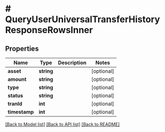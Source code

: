 # # QueryUserUniversalTransferHistoryResponseRowsInner

## Properties

Name | Type | Description | Notes
------------ | ------------- | ------------- | -------------
**asset** | **string** |  | [optional]
**amount** | **string** |  | [optional]
**type** | **string** |  | [optional]
**status** | **string** |  | [optional]
**tranId** | **int** |  | [optional]
**timestamp** | **int** |  | [optional]

[[Back to Model list]](../../README.md#models) [[Back to API list]](../../README.md#endpoints) [[Back to README]](../../README.md)
